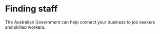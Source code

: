 # Finding staff

The Australian Government can help connect your business to job seekers and skilled workers.
